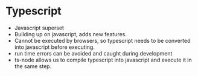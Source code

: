 # Typescript

- Javascript superset
- Building up on javascript, adds new features.
- Cannot be executed by browsers, so typescript needs to be converted into javascript before executing.
- run time errors can be avoided and caught during development
- ts-node allows us to compile typescript into javascript and execute it in the same step.
<!--stackedit_data:
eyJoaXN0b3J5IjpbLTIwODMwODAyMDAsMTQ2NzYwMDA0Niw1Nj
Y1MTg1MDIsMTEyODg1NDI0Nl19
-->
